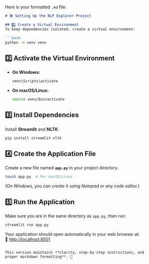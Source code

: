Here is your formatted `.md` file:

```md
# 🛠️ Setting Up the NLP Explorer Project

## 1️⃣ Create a Virtual Environment  
To keep dependencies isolated, create a virtual environment:

```bash
python -m venv venv
```

## 2️⃣ Activate the Virtual Environment  

- **On Windows:**  
  ```bash
  venv\Scripts\activate
  ```

- **On macOS/Linux:**  
  ```bash
  source venv/bin/activate
  ```

## 3️⃣ Install Dependencies  

Install **Streamlit** and **NLTK**:

```bash
pip install streamlit nltk
```

## 4️⃣ Create the Application File  

Create a new file named **`app.py`** in your project directory.

```bash
touch app.py  # For macOS/Linux
```
*(On Windows, you can create it using Notepad or any code editor.)*

## 5️⃣ Run the Application  

Make sure you are in the same directory as `app.py`, then run:

```bash
streamlit run app.py
```

Your application should open automatically in your web browser at:  
🔗 [http://localhost:8501](http://localhost:8501)
```

This version maintains **clarity, step-by-step instructions, and proper markdown formatting**. 🚀